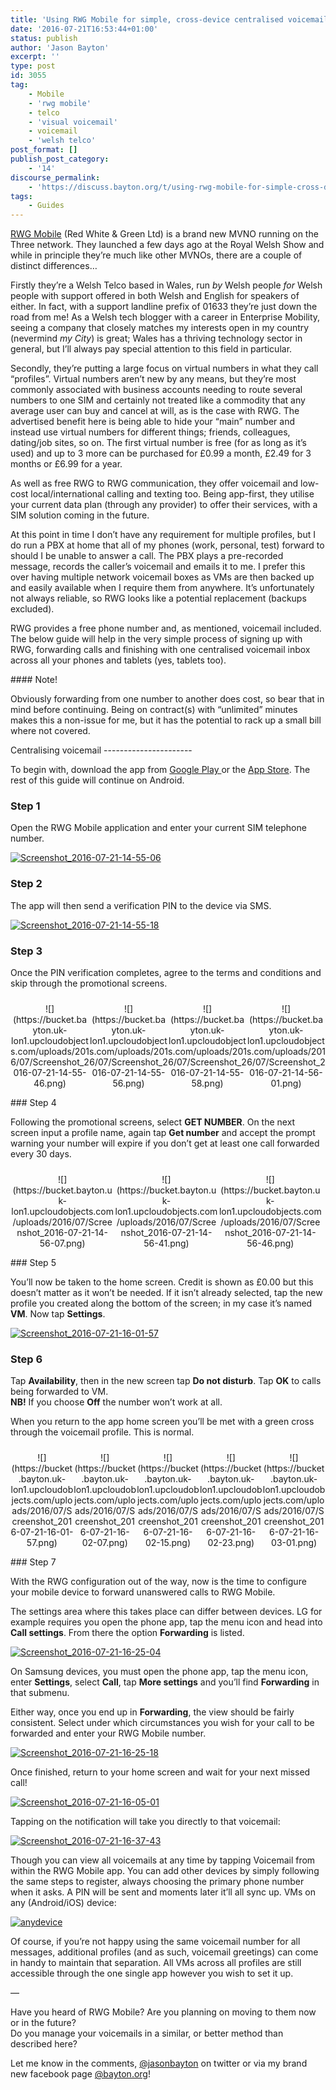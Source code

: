```yaml
---
title: 'Using RWG Mobile for simple, cross-device centralised voicemail'
date: '2016-07-21T16:53:44+01:00'
status: publish
author: 'Jason Bayton'
excerpt: ''
type: post
id: 3055
tag:
    - Mobile
    - 'rwg mobile'
    - telco
    - 'visual voicemail'
    - voicemail
    - 'welsh telco'
post_format: []
publish_post_category:
    - '14'
discourse_permalink:
    - 'https://discuss.bayton.org/t/using-rwg-mobile-for-simple-cross-device-centralised-voicemail/104'
tags:
    - Guides
---
```

[RWG Mobile](https://rwgmobile.wales) (Red White &amp; Green Ltd) is a brand new MVNO running on the Three network. They launched a few days ago at the Royal Welsh Show and while in principle they’re much like other MVNOs, there are a couple of distinct differences…

Firstly they’re a Welsh Telco based in Wales, run *by* Welsh people *for* Welsh people with support offered in both Welsh and English for speakers of either. In fact, with a support landline prefix of 01633 they’re just down the road from me! As a Welsh tech blogger with a career in Enterprise Mobility, seeing a company that closely matches my interests open in my country (nevermind *my City*) is great; Wales has a thriving technology sector in general, but I’ll always pay special attention to this field in particular.

Secondly, they’re putting a large focus on virtual numbers in what they call “profiles”. Virtual numbers aren’t new by any means, but they’re most commonly associated with business accounts needing to route several numbers to one SIM and certainly not treated like a commodity that any average user can buy and cancel at will, as is the case with RWG. The advertised benefit here is being able to hide your “main” number and instead use virtual numbers for different things; friends, colleagues, dating/job sites, so on. The first virtual number is free (for as long as it’s used) and up to 3 more can be purchased for £0.99 a month, £2.49 for 3 months or £6.99 for a year.

As well as free RWG to RWG communication, they offer voicemail and low-cost local/international calling and texting too. Being app-first, they utilise your current data plan (through any provider) to offer their services, with a SIM solution coming in the future.

At this point in time I don’t have any requirement for multiple profiles, but I do run a PBX at home that all of my phones (work, personal, test) forward to should I be unable to answer a call. The PBX plays a pre-recorded message, records the caller’s voicemail and emails it to me. I prefer this over having multiple network voicemail boxes as VMs are then backed up and easily available when I require them from anywhere. It’s unfortunately not always reliable, so RWG looks like a potential replacement (backups excluded).

RWG provides a free phone number and, as mentioned, voicemail included. The below guide will help in the very simple process of signing up with RWG, forwarding calls and finishing with one centralised voicemail inbox across all your phones and tablets (yes, tablets too).

<div class="bs-callout bs-callout-warning">#### Note!

Obviously forwarding from one number to another does cost, so bear that in mind before continuing. Being on contract(s) with “unlimited” minutes makes this a non-issue for me, but it has the potential to rack up a small bill where not covered.

</div>Centralising voicemail
----------------------

To begin with, download the app from [Google Play ](https://play.google.com/store/apps/details?id=com.rwgmobile.vtl)or the [App Store](https://rwgmobile.wales). The rest of this guide will continue on Android.

### Step 1

Open the RWG Mobile application and enter your current SIM telephone number.

[![Screenshot_2016-07-21-14-55-06](https://bucket.bayton.uk-lon1.upcloudobjects.com/uploads/2016/07/Screenshot_2016-07-21-14-55-06.png)](/https://bucket.bayton.uk-lon1.upcloudobjects.com/uploads/2016/07/Screenshot_2016-07-21-14-55-06.png)

### Step 2

The app will then send a verification PIN to the device via SMS.

[![Screenshot_2016-07-21-14-55-18](https://bucket.bayton.uk-lon1.upcloudobjects.com/uploads/2016/07/Screenshot_2016-07-21-14-55-18.png)](/https://bucket.bayton.uk-lon1.upcloudobjects.com/uploads/2016/07/Screenshot_2016-07-21-14-55-18.png)

### Step 3

Once the PIN verification completes, agree to the terms and conditions and skip through the promotional screens.

 <style type="text/css">
			#gallery-9 {
				margin: auto;
			}
			#gallery-9 .gallery-item {
				float: left;
				margin-top: 10px;
				text-align: center;
				width: 25%;
			}
			#gallery-9 img {
				border: 2px solid #cfcfcf;
			}
			#gallery-9 .gallery-caption {
				margin-left: 0;
			}
			/* see gallery_shortcode() in wp-includes/media.php */
		</style>

<div class="gallery galleryid-0 gallery-columns-4 gallery-size-medium" id="gallery-9"><dl class="gallery-item"> <dt class="gallery-icon portrait"> ![](https://bucket.bayton.uk-lon1.upcloudobjects.com/uploads/2016/07/Screenshot_2016-07-21-14-55-46.png) </dt></dl><dl class="gallery-item"> <dt class="gallery-icon portrait"> ![](https://bucket.bayton.uk-lon1.upcloudobjects.com/uploads/2016/07/Screenshot_2016-07-21-14-55-56.png) </dt></dl><dl class="gallery-item"> <dt class="gallery-icon portrait"> ![](https://bucket.bayton.uk-lon1.upcloudobjects.com/uploads/2016/07/Screenshot_2016-07-21-14-55-58.png) </dt></dl><dl class="gallery-item"> <dt class="gallery-icon portrait"> ![](https://bucket.bayton.uk-lon1.upcloudobjects.com/uploads/2016/07/Screenshot_2016-07-21-14-56-01.png) </dt></dl>  
 </div>### Step 4

Following the promotional screens, select **GET NUMBER**. On the next screen input a profile name, again tap **Get number** and accept the prompt warning your number will expire if you don’t get at least one call forwarded every 30 days.

 <style type="text/css">
			#gallery-10 {
				margin: auto;
			}
			#gallery-10 .gallery-item {
				float: left;
				margin-top: 10px;
				text-align: center;
				width: 33%;
			}
			#gallery-10 img {
				border: 2px solid #cfcfcf;
			}
			#gallery-10 .gallery-caption {
				margin-left: 0;
			}
			/* see gallery_shortcode() in wp-includes/media.php */
		</style>

<div class="gallery galleryid-0 gallery-columns-3 gallery-size-medium" id="gallery-10"><dl class="gallery-item"> <dt class="gallery-icon portrait"> ![](https://bucket.bayton.uk-lon1.upcloudobjects.com/uploads/2016/07/Screenshot_2016-07-21-14-56-07.png) </dt></dl><dl class="gallery-item"> <dt class="gallery-icon portrait"> ![](https://bucket.bayton.uk-lon1.upcloudobjects.com/uploads/2016/07/Screenshot_2016-07-21-14-56-41.png) </dt></dl><dl class="gallery-item"> <dt class="gallery-icon portrait"> ![](https://bucket.bayton.uk-lon1.upcloudobjects.com/uploads/2016/07/Screenshot_2016-07-21-14-56-46.png) </dt></dl>  
 </div>### Step 5

You’ll now be taken to the home screen. Credit is shown as £0.00 but this doesn’t matter as it won’t be needed. If it isn’t already selected, tap the new profile you created along the bottom of the screen; in my case it’s named **VM**. Now tap **Settings**.

[![Screenshot_2016-07-21-16-01-57](https://bucket.bayton.uk-lon1.upcloudobjects.com/uploads/2016/07/Screenshot_2016-07-21-16-01-57.png)](/https://bucket.bayton.uk-lon1.upcloudobjects.com/uploads/2016/07/Screenshot_2016-07-21-16-01-57.png)

### Step 6

Tap **Availability**, then in the new screen tap **Do not disturb**. Tap **OK** to calls being forwarded to VM.  
**NB!** If you choose **Off** the number won’t work at all.

When you return to the app home screen you’ll be met with a green cross through the voicemail profile. This is normal.

 <style type="text/css">
			#gallery-11 {
				margin: auto;
			}
			#gallery-11 .gallery-item {
				float: left;
				margin-top: 10px;
				text-align: center;
				width: 20%;
			}
			#gallery-11 img {
				border: 2px solid #cfcfcf;
			}
			#gallery-11 .gallery-caption {
				margin-left: 0;
			}
			/* see gallery_shortcode() in wp-includes/media.php */
		</style>

<div class="gallery galleryid-0 gallery-columns-5 gallery-size-medium" id="gallery-11"><dl class="gallery-item"> <dt class="gallery-icon portrait"> ![](https://bucket.bayton.uk-lon1.upcloudobjects.com/uploads/2016/07/Screenshot_2016-07-21-16-01-57.png) </dt></dl><dl class="gallery-item"> <dt class="gallery-icon portrait"> ![](https://bucket.bayton.uk-lon1.upcloudobjects.com/uploads/2016/07/Screenshot_2016-07-21-16-02-07.png) </dt></dl><dl class="gallery-item"> <dt class="gallery-icon portrait"> ![](https://bucket.bayton.uk-lon1.upcloudobjects.com/uploads/2016/07/Screenshot_2016-07-21-16-02-15.png) </dt></dl><dl class="gallery-item"> <dt class="gallery-icon portrait"> ![](https://bucket.bayton.uk-lon1.upcloudobjects.com/uploads/2016/07/Screenshot_2016-07-21-16-02-23.png) </dt></dl><dl class="gallery-item"> <dt class="gallery-icon portrait"> ![](https://bucket.bayton.uk-lon1.upcloudobjects.com/uploads/2016/07/Screenshot_2016-07-21-16-03-01.png) </dt></dl>  
 </div>### Step 7

With the RWG configuration out of the way, now is the time to configure your mobile device to forward unanswered calls to RWG Mobile.

The settings area where this takes place can differ between devices. LG for example requires you open the phone app, tap the menu icon and head into **Call settings**. From there the option **Forwarding** is listed.

[![Screenshot_2016-07-21-16-25-04](https://bucket.bayton.uk-lon1.upcloudobjects.com/uploads/2016/07/Screenshot_2016-07-21-16-25-04.png)](/https://bucket.bayton.uk-lon1.upcloudobjects.com/uploads/2016/07/Screenshot_2016-07-21-16-25-04.png)

On Samsung devices, you must open the phone app, tap the menu icon, enter **Settings**, select **Call**, tap **More settings** and you’ll find **Forwarding** in that submenu.

Either way, once you end up in **Forwarding**, the view should be fairly consistent. Select under which circumstances you wish for your call to be forwarded and enter your RWG Mobile number.

[![Screenshot_2016-07-21-16-25-18](https://bucket.bayton.uk-lon1.upcloudobjects.com/uploads/2016/07/Screenshot_2016-07-21-16-25-18.png)](/https://bucket.bayton.uk-lon1.upcloudobjects.com/uploads/2016/07/Screenshot_2016-07-21-16-25-18.png)

Once finished, return to your home screen and wait for your next missed call!

[![Screenshot_2016-07-21-16-05-01](https://bucket.bayton.uk-lon1.upcloudobjects.com/uploads/2016/07/Screenshot_2016-07-21-16-05-01.png)](/https://bucket.bayton.uk-lon1.upcloudobjects.com/uploads/2016/07/Screenshot_2016-07-21-16-05-01.png)

Tapping on the notification will take you directly to that voicemail:

[![Screenshot_2016-07-21-16-37-43](https://bucket.bayton.uk-lon1.upcloudobjects.com/uploads/2016/07/Screenshot_2016-07-21-16-37-43.png)](/https://bucket.bayton.uk-lon1.upcloudobjects.com/uploads/2016/07/Screenshot_2016-07-21-16-37-43.png)

Though you can view all voicemails at any time by tapping Voicemail from within the RWG Mobile app. You can add other devices by simply following the same steps to register, always choosing the primary phone number when it asks. A PIN will be sent and moments later it’ll all sync up. VMs on any (Android/iOS) device:

[![anydevice](https://bucket.bayton.uk-lon1.upcloudobjects.com/uploads/2016/07/anydevice.png)](/https://bucket.bayton.uk-lon1.upcloudobjects.com/uploads/2016/07/anydevice.png)

Of course, if you’re not happy using the same voicemail number for all messages, additional profiles (and as such, voicemail greetings) can come in handy to maintain that separation. All VMs across all profiles are still accessible through the one single app however you wish to set it up.

—

Have you heard of RWG Mobile? Are you planning on moving to them now or in the future?  
Do you manage your voicemails in a similar, or better method than described here?

Let me know in the comments, [@jasonbayton](https://twitter.com/jasonbayton) on twitter or via my brand new facebook page [@bayton.org](https://facebook.com/bayton.org)!